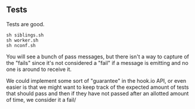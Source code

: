 ## Tests

Tests are good.

    sh siblings.sh
    sh worker.sh
    sh nconf.sh


You will see a bunch of pass messages, but there isn't a way to capture of the "fails" since it's not considered a "fail" if a message is emitting and no one is around to receive it. 

We could implement some sort of "guarantee" in the hook.io API, or even easier is that we might want to keep track of the expected amount of tests that should pass and then if they have not passed after an allotted amount of time, we consider it a fail/